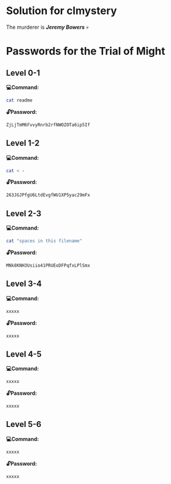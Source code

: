 # Solution for clmystery
The murderer is ***Jeremy Bowers*** 💀
# Passwords for the Trial of Might
## Level 0-1
**:computer:Command:**

```sh
cat readme
```

**:unlock:Password:**

```sh
ZjLjTmM6FvvyRnrb2rfNWOZOTa6ip5If
```

## Level 1-2
**:computer:Command:**

```sh
cat < -
```

**:unlock:Password:**

```sh
263JGJPfgU6LtdEvgfWU1XP5yac29mFx
```

## Level 2-3
**:computer:Command:**

```sh
cat "spaces in this filename"
```

**:unlock:Password:**

```sh
MNk8KNH3Usiio41PRUEoDFPqfxLPlSmx
```

## Level 3-4
**:computer:Command:**

```sh
xxxxx
```

**:unlock:Password:**

```sh
xxxxx
```

## Level 4-5
**:computer:Command:**

```sh
xxxxx
```

**:unlock:Password:**

```sh
xxxxx
```

## Level 5-6
**:computer:Command:**

```sh
xxxxx
```

**:unlock:Password:**

```sh
xxxxx
```
